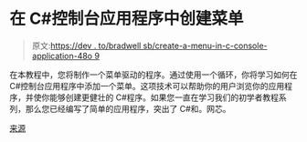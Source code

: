# 在 C#控制台应用程序中创建菜单

> 原文:[https://dev . to/bradwell sb/create-a-menu-in-c-console-application-48o 9](https://dev.to/bradwellsb/create-a-menu-in-c-console-application-48o9)

在本教程中，您将制作一个菜单驱动的程序。通过使用一个循环，你将学习如何在 C#控制台应用程序中添加一个菜单。这项技术可以帮助你的用户浏览你的应用程序，并使你能够创建更健壮的 C#程序。如果您一直在学习我们的初学者教程系列，那么您已经编写了简单的应用程序，突出了 C#和。网芯。

[来源](https://wellsb.com/csharp/beginners/create-menu-csharp-console-application/)